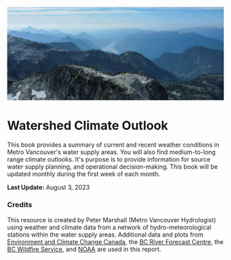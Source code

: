 
![banner](img/indian-arm_hazy.png)

# Watershed Climate Outlook


This book provides a summary of current and recent weather conditions in Metro Vancouver's water supply areas. You will also find medium-to-long range climate outlooks. It's purpose is to provide information for source water supply planning, and operational decision-making. This book will be updated monthly during the first week of each month. 

**Last Update:** August 3, 2023


### Credits

This resource is created by Peter Marshall (Metro Vancouver Hydrologist) using weather and climate data from a network of hydro-meteorological stations within the water supply areas. Additional data and plots from [Environment and Climate Change Canada](https://weather.gc.ca/), the [BC River Forecast Centre](https://www2.gov.bc.ca/gov/content/environment/air-land-water/water/drought-flooding-dikes-dams/river-forecast-centre), the [BC Wildfire Service](https://www2.gov.bc.ca/gov/content/safety/wildfire-status), and [NOAA](https://www.cpc.ncep.noaa.gov/) are used in this report. 

```{tableofcontents}
```
